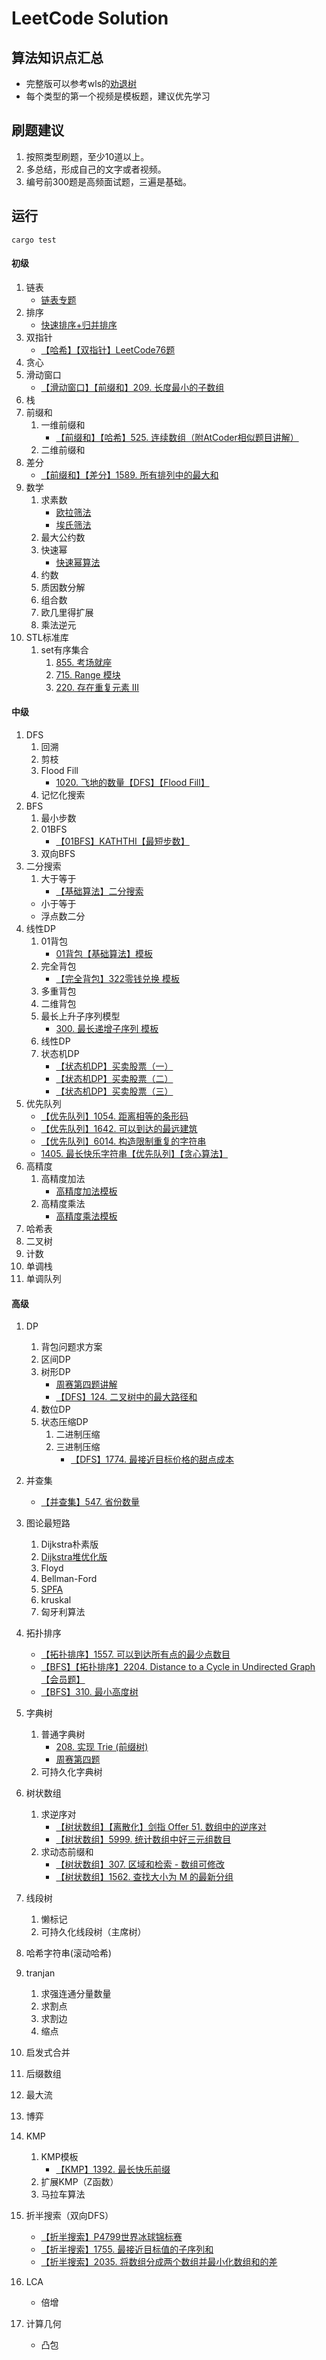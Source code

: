 # LeetCode Solution
## 算法知识点汇总
- 完整版可以参考wls的[劝退树](https://zhuanlan.zhihu.com/p/454647571)
- 每个类型的第一个视频是模板题，建议优先学习
## 刷题建议
1. 按照类型刷题，至少10道以上。
2. 多总结，形成自己的文字或者视频。
3. 编号前300题是高频面试题，三遍是基础。
## 运行
```shell
cargo test
```

#### 初级
1. 链表
    - [链表专题](https://www.bilibili.com/video/BV1GF411H7B2?spm_id_from=333.999.0.0)
2. 排序
    - [快速排序+归并排序](https://www.bilibili.com/video/BV1sL4y137aP?spm_id_from=333.999.0.0)
3. 双指针
    - [【哈希】【双指针】LeetCode76题](https://www.bilibili.com/video/BV1N341157vJ?spm_id_from=333.999.0.0)
4. 贪心
5. 滑动窗口
    - [【滑动窗口】【前缀和】209. 长度最小的子数组](https://www.bilibili.com/video/BV1AT4y1Y7ar?spm_id_from=333.999.0.0)
6. 栈
7. 前缀和
    1. 一维前缀和
        - [【前缀和】【哈希】525. 连续数组（附AtCoder相似题目讲解）](https://www.bilibili.com/video/BV12A4y1Q7Aj?spm_id_from=333.999.0.0)
    2. 二维前缀和
8. 差分
    - [【前缀和】【差分】1589. 所有排列中的最大和](https://www.bilibili.com/video/BV14a411i72R?spm_id_from=333.999.0.0)
9. 数学
    1. 求素数
        - [欧拉筛法](https://www.bilibili.com/video/BV1nF411a7DF?spm_id_from=333.999.0.0)
        - [埃氏筛法](https://www.bilibili.com/video/BV12P4y1L72U?spm_id_from=333.999.0.0)
    2. 最大公约数
    3. 快速幂
        - [快速幂算法](https://www.bilibili.com/video/BV1a3411E7hv?spm_id_from=333.999.0.0)
    4. 约数
    5. 质因数分解
    6. 组合数
    7. 欧几里得扩展
    8. 乘法逆元
10. STL标准库
    1. set有序集合
       1. [855. 考场就座](https://leetcode.cn/problems/exam-room/)
       2. [715. Range 模块](https://leetcode.cn/problems/range-module/)
       3. [220. 存在重复元素 III](https://leetcode.cn/problems/contains-duplicate-iii/)

#### 中级
1. DFS
    1. 回溯
    2. 剪枝
    3. Flood Fill
        - [1020. 飞地的数量【DFS】【Flood Fill】](https://www.bilibili.com/video/BV1sL4y1s7NP?spm_id_from=333.999.0.0)
    4. 记忆化搜索
2. BFS
    1. 最小步数
    2. 01BFS
        - [【01BFS】KATHTHI【最短步数】](https://www.bilibili.com/video/BV19L411K7fa?spm_id_from=333.999.0.0)
    3. 双向BFS
3. 二分搜索
    1. 大于等于
        - [【基础算法】二分搜索](https://www.bilibili.com/video/BV1B44y1579X?spm_id_from=333.999.0.0)
    - 小于等于
    - 浮点数二分
4. 线性DP
    1. 01背包
        - [01背包【基础算法】模板](https://www.bilibili.com/video/BV1vr4y1h78g?spm_id_from=333.999.0.0)
    2. 完全背包
        - [【完全背包】322零钱兑换 模板](https://www.bilibili.com/video/BV1AS4y1G7YZ?spm_id_from=333.999.0.0)
    3. 多重背包
    4. 二维背包
    5. 最长上升子序列模型
         - [300. 最长递增子序列 模板](https://www.bilibili.com/video/BV1k3411j7LQ?spm_id_from=333.999.0.0)
    6. 线性DP
    7. 状态机DP
        - [【状态机DP】买卖股票（一）](https://www.bilibili.com/video/BV1cr4y1W7LJ?spm_id_from=333.999.0.0)
        - [【状态机DP】买卖股票（二）](https://www.bilibili.com/video/BV1Cr4y1p7tA?spm_id_from=333.999.0.0)
        - [【状态机DP】买卖股票（三）](https://www.bilibili.com/video/BV1TY4y1e79g?spm_id_from=333.999.0.0)
5. 优先队列
    - [【优先队列】1054. 距离相等的条形码](https://www.bilibili.com/video/BV1744y1G7fF?spm_id_from=333.999.0.0)
    - [【优先队列】1642. 可以到达的最远建筑](https://www.bilibili.com/video/BV1ui4y1S7Bw?spm_id_from=333.999.0.0)
    - [【优先队列】6014. 构造限制重复的字符串](https://www.bilibili.com/video/BV12L411K7KT?spm_id_from=333.999.0.0)
    - [1405. 最长快乐字符串【优先队列】【贪心算法】](https://www.bilibili.com/video/BV13L4y1s7hD?spm_id_from=333.999.0.0)
6. 高精度
    1. 高精度加法
        - [高精度加法模板](https://www.bilibili.com/video/BV1jr4y1v781?spm_id_from=333.999.0.0)
    2. 高精度乘法
        - [高精度乘法模板](https://www.bilibili.com/video/BV1QL411F72U?spm_id_from=333.999.0.0)
7. 哈希表
8. 二叉树
9. 计数
10. 单调栈
11. 单调队列
#### 高级
1. DP
    1. 背包问题求方案
    2. 区间DP
    3. 树形DP
        - [周赛第四题讲解](https://www.bilibili.com/video/BV1AB4y1S7xX?spm_id_from=333.999.0.0)
        - [【DFS】124. 二叉树中的最大路径和](https://www.bilibili.com/video/BV1fY4y1q7S8?spm_id_from=333.999.0.0)
    4. 数位DP
    5. 状态压缩DP
         1. 二进制压缩
         2. 三进制压缩
            - [【DFS】1774. 最接近目标价格的甜点成本](https://www.bilibili.com/video/BV1fT4y1a7Q8?spm_id_from=444.41.list.card_archive.click)
2. 并查集
    - [【并查集】547. 省份数量](https://www.bilibili.com/video/BV1o5411S7bd?spm_id_from=333.999.0.0)
3. 图论最短路
    1. Dijkstra朴素版
    2. [Dijkstra堆优化版](https://www.bilibili.com/video/BV1tW4y1C77i?spm_id_from=333.999.0.0)
    3. Floyd 
    4. Bellman-Ford
    5. [SPFA](https://www.bilibili.com/video/BV1yF411G7o5?spm_id_from=333.999.0.0)
    6. kruskal
    7. 匈牙利算法
4. 拓扑排序
    - [【拓扑排序】1557. 可以到达所有点的最少点数目](https://www.bilibili.com/video/BV1s3411H7Xz?spm_id_from=333.999.0.0)
    - [【BFS】【拓扑排序】2204. Distance to a Cycle in Undirected Graph【会员题】](https://www.bilibili.com/video/BV1kY4y1v7Q9?spm_id_from=333.999.0.0)
    - [【BFS】310. 最小高度树](https://www.bilibili.com/video/BV1YL4y1j7gc?spm_id_from=333.999.0.0)
5. 字典树
    1. 普通字典树
        - [208. 实现 Trie (前缀树)](https://www.bilibili.com/video/BV1Mr4y167kx?spm_id_from=333.999.0.0)
        - [周赛第四题](https://www.bilibili.com/video/BV1Sq4y1h7zo?spm_id_from=333.999.0.0)
    2. 可持久化字典树
6. 树状数组
    1. 求逆序对
        - [【树状数组】【离散化】剑指 Offer 51. 数组中的逆序对](https://www.bilibili.com/video/BV1Hr4y1s74S?spm_id_from=333.999.0.0)
        - [【树状数组】5999. 统计数组中好三元组数目](https://www.bilibili.com/video/BV15Y41157UA?spm_id_from=333.999.0.0)
    2. 求动态前缀和
        - [【树状数组】307. 区域和检索 - 数组可修改](https://www.bilibili.com/video/BV1Du411i7yS?spm_id_from=333.999.0.0)
        - [【树状数组】1562. 查找大小为 M 的最新分组](https://www.bilibili.com/video/BV1nP4y1K7Bq?spm_id_from=333.999.0.0)

7. 线段树
    1. 懒标记
    2. 可持久化线段树（主席树）
8. 哈希字符串(滚动哈希)
9. tranjan
    1. 求强连通分量数量
    2. 求割点
    3. 求割边
    4. 缩点
10. 启发式合并
11. 后缀数组
12. 最大流
14. 博弈
15. KMP
    1. KMP模板
        - [【KMP】1392. 最长快乐前缀](https://www.bilibili.com/video/BV1XB4y1U7aA?spm_id_from=333.999.0.0) 
    2. 扩展KMP（Z函数）
    3. 马拉车算法
16. 折半搜索（双向DFS）
    - [【折半搜索】P4799世界冰球锦标赛](https://www.bilibili.com/video/BV1nR4y1K7Ls?spm_id_from=333.999.0.0)
    - [【折半搜索】1755. 最接近目标值的子序列和](https://www.bilibili.com/video/BV115411m7aE?spm_id_from=333.999.0.0)
    - [【折半搜索】2035. 将数组分成两个数组并最小化数组和的差](https://www.bilibili.com/video/BV1Ai4y1m72q?spm_id_from=333.999.0.0)
17. LCA
    - 倍增
18. 计算几何
    - 凸包